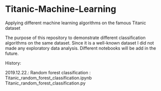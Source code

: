# Titanic-Machine-Learning
Applying different machine learning algorithms on the famous Titanic dataset


The purpose of this repository to demonstrate different classification algorithms on the same dataset. Since it is a well-known dataset I did not made any exploratory data analysis. Different notebooks will be add in the future.



History:

2019.12.22.: Random forest classification : Titanic_random_forest_classification.ipynb
                                            Titanic_random_forest_classification.py
						
